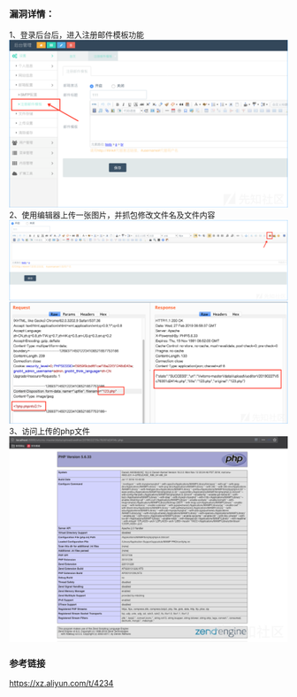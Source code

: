 ### 漏洞详情： ###
1、登录后台后，进入注册邮件模板功能
![](文件上传getshell/20190227145608-c2840672-3a5c-1.png)
2、使用编辑器上传一张图片，并抓包修改文件名及文件内容
![](文件上传getshell/20190227145753-0102f7f0-3a5d-1.png)
![](文件上传getshell/20190227145859-2864fdca-3a5d-1.png)
3、访问上传的php文件
![](文件上传getshell/20190227150218-9f29ed80-3a5d-1.png)

### 参考链接 ###
https://xz.aliyun.com/t/4234